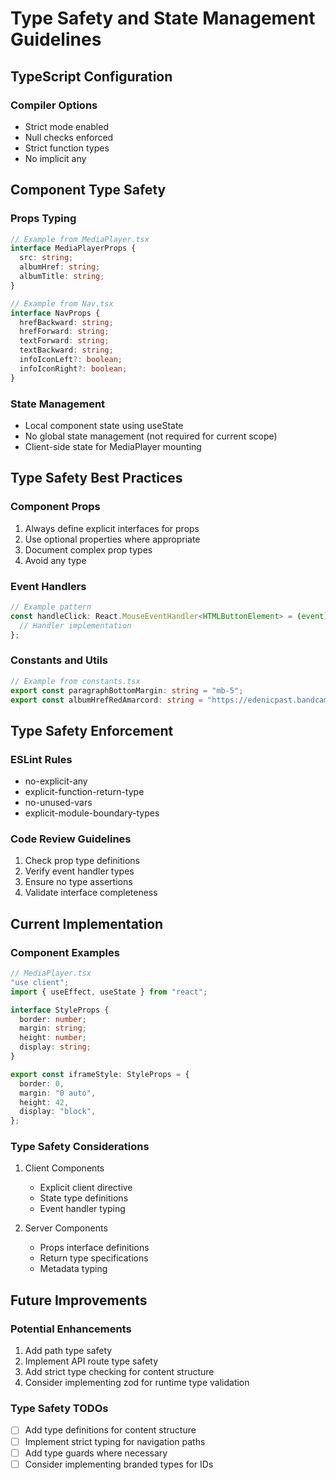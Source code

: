 # Type Safety and State Management Guidelines

## TypeScript Configuration

### Compiler Options
- Strict mode enabled
- Null checks enforced
- Strict function types
- No implicit any

## Component Type Safety

### Props Typing
```typescript
// Example from MediaPlayer.tsx
interface MediaPlayerProps {
  src: string;
  albumHref: string;
  albumTitle: string;
}

// Example from Nav.tsx
interface NavProps {
  hrefBackward: string;
  hrefForward: string;
  textForward: string;
  textBackward: string;
  infoIconLeft?: boolean;
  infoIconRight?: boolean;
}
```

### State Management
- Local component state using useState
- No global state management (not required for current scope)
- Client-side state for MediaPlayer mounting

## Type Safety Best Practices

### Component Props
1. Always define explicit interfaces for props
2. Use optional properties where appropriate
3. Document complex prop types
4. Avoid any type

### Event Handlers
```typescript
// Example pattern
const handleClick: React.MouseEventHandler<HTMLButtonElement> = (event) => {
  // Handler implementation
};
```

### Constants and Utils
```typescript
// Example from constants.tsx
export const paragraphBottomMargin: string = "mb-5";
export const albumHrefRedAmarcord: string = "https://edenicpast.bandcamp.com/album/red-amarcord";
```

## Type Safety Enforcement

### ESLint Rules
- no-explicit-any
- explicit-function-return-type
- no-unused-vars
- explicit-module-boundary-types

### Code Review Guidelines
1. Check prop type definitions
2. Verify event handler types
3. Ensure no type assertions
4. Validate interface completeness

## Current Implementation

### Component Examples
```typescript
// MediaPlayer.tsx
"use client";
import { useEffect, useState } from "react";

interface StyleProps {
  border: number;
  margin: string;
  height: number;
  display: string;
}

export const iframeStyle: StyleProps = {
  border: 0,
  margin: "0 auto",
  height: 42,
  display: "block",
};
```

### Type Safety Considerations
1. Client Components
   - Explicit client directive
   - State type definitions
   - Event handler typing

2. Server Components
   - Props interface definitions
   - Return type specifications
   - Metadata typing

## Future Improvements

### Potential Enhancements
1. Add path type safety
2. Implement API route type safety
3. Add strict type checking for content structure
4. Consider implementing zod for runtime type validation

### Type Safety TODOs
- [ ] Add type definitions for content structure
- [ ] Implement strict typing for navigation paths
- [ ] Add type guards where necessary
- [ ] Consider implementing branded types for IDs
